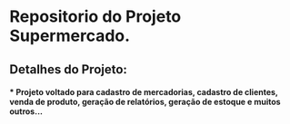 <h1>Repositorio do Projeto Supermercado.</h1>

<h2>Detalhes do Projeto:</h2>
<h4>* Projeto voltado para cadastro de mercadorias, cadastro de clientes, venda de produto, geração de relatórios, geração de estoque e muitos outros...</h4>



